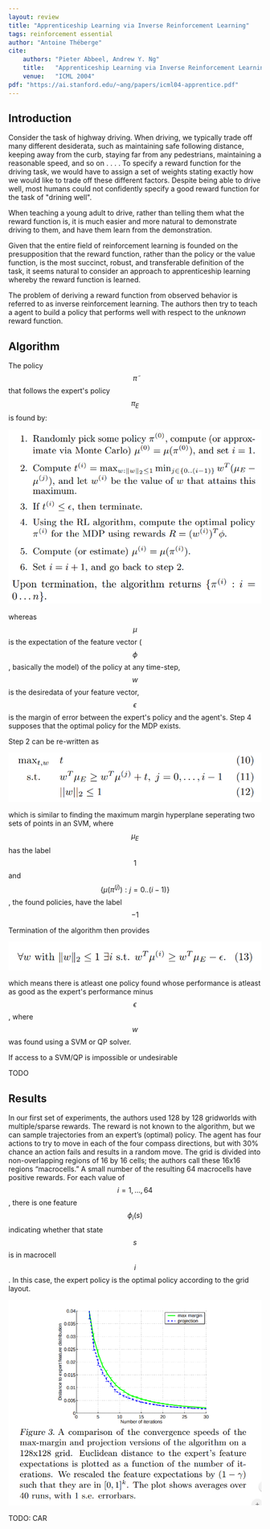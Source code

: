 ```yaml
---
layout: review
title: "Apprenticeship Learning via Inverse Reinforcement Learning"
tags: reinforcement essential
author: "Antoine Théberge"
cite:
    authors: "Pieter Abbeel, Andrew Y. Ng"
    title:   "Apprenticeship Learning via Inverse Reinforcement Learning"
    venue:   "ICML 2004"
pdf: "https://ai.stanford.edu/~ang/papers/icml04-apprentice.pdf"
---
```


## Introduction

Consider the task of highway driving. When driving, we typically trade off many different desiderata, such as maintaining safe following distance, keeping away from the curb, staying far from any pedestrians, maintaining a reasonable speed, and so on . . . . To specify a reward function for the driving task, we would have to assign a set of weights stating exactly how we would like to trade off these different factors. Despite being able to drive well, most humans could not confidently specify a good reward function for the task of "drining well".

When teaching a young adult to drive, rather than telling them what the reward function is, it is much easier and more natural to demonstrate driving to them, and have them learn from the demonstration.

Given that the entire field of reinforcement learning is founded on the presupposition that the reward function, rather than the policy or the value function, is the most succinct, robust, and transferable definition of the task, it seems natural to consider an approach to apprenticeship learning whereby the reward function is learned.

The problem of deriving a reward function from observed behavior is referred to as inverse reinforcement learning. The authors then try to teach a agent to build a policy that performs well with respect to the *unknown* reward function.

## Algorithm

The policy $$\tilde \pi $$ that follows the expert's policy $$ \pi_E$$ is found by:

![](/reinforcement-learning/images/al-irl/algo1.png)


whereas $$\mu$$ is the expectation of the feature vector ($$\phi$$, basically the model) of the policy at any time-step, $$w$$ is the desiredata of your feature vector, $$\epsilon$$ is the margin of error between the expert's policy and the agent's. Step 4 supposes that the optimal policy for the MDP exists.

Step 2 can be re-written as

![](/reinforcement-learning/images/al-irl/algo2.png)

which is similar to finding the maximum margin hyperplane seperating two sets of points in an SVM, where $$\mu_E$$ has the label $$1$$ and $$\{\mu(\pi^{(j)}): j = 0..(i-1)\}$$, the found policies, have the label $$-1$$

Termination of the algorithm then provides

![](/reinforcement-learning/images/al-irl/eq13.png)

which means there is atleast one policy found whose performance is atleast as good as the expert's performance minus $$\epsilon$$, where $$w$$ was found using a SVM or QP solver.

If access to a SVM/QP is impossible or undesirable

TODO

## Results

In our first set of experiments, the authors used 128 by 128 gridworlds with multiple/sparse rewards. The reward is not known to the algorithm, but we can sample trajectories from an expert’s (optimal) policy. The agent has four actions to try to move in each of the four compass directions, but with 30% chance an action fails and results in a random move. The grid is divided into non-overlapping regions of 16 by 16 cells; the authors call these 16x16 regions “macrocells.” A small number of the resulting 64 macrocells have positive rewards. For each value of $$i = 1, . . . , 64$$, there is one feature $$\phi_i(s)$$ indicating whether that state $$s$$ is in macrocell $$i$$. In this case, the expert policy is the optimal policy according to the grid layout.

![](/reinforcement-learning/images/al-irl/res1.png)

TODO: CAR
